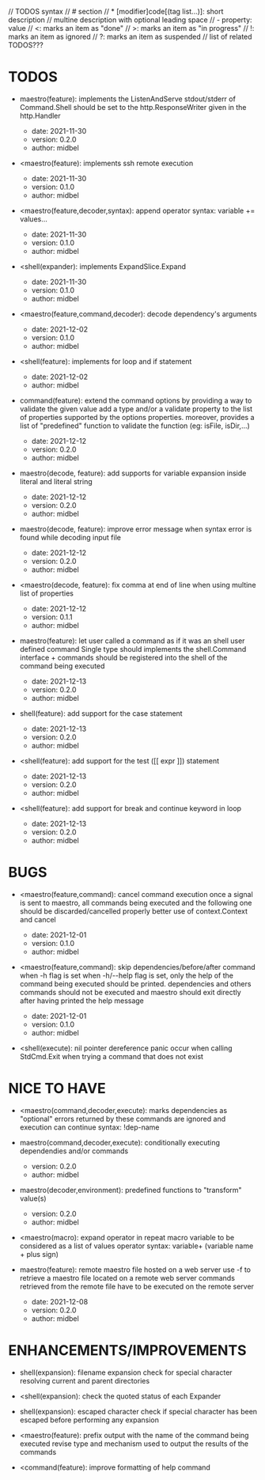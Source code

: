 // TODOS syntax
// # section
// * [modifier]code[(tag list...)]: short description
// multine description with optional leading space
// - property: value
// <: marks an item as "done"
// >: marks an item as "in progress"
// !: marks an item as ignored
// ?: marks an item as suspended
// list of related TODOS???

# TODOS

* maestro(feature): implements the ListenAndServe
  stdout/stderr of Command.Shell should be set to the http.ResponseWriter given in the http.Handler
  - date: 2021-11-30
  - version: 0.2.0
  - author: midbel

* <maestro(feature): implements ssh remote execution
  - date: 2021-11-30
  - version: 0.1.0
  - author: midbel

* <maestro(feature,decoder,syntax): append operator
  syntax: variable += values...
  - date: 2021-11-30
  - version: 0.1.0
  - author: midbel

* <shell(expander): implements ExpandSlice.Expand
  - date: 2021-11-30
  - version: 0.1.0
  - author: midbel

* <maestro(feature,command,decoder): decode dependency's arguments
  - date: 2021-12-02
  - version: 0.1.0
  - author: midbel

* <shell(feature): implements for loop and if statement
  - date: 2021-12-02
  - author: midbel

* command(feature): extend the command options by providing a way to validate the given value
  add a type and/or a validate property to the list of properties supported by the options properties.
  moreover, provides a list of "predefined" function to validate the function (eg: isFile, isDir,...)
  - date: 2021-12-12
  - version: 0.2.0
  - author: midbel

* maestro(decode, feature): add supports for variable expansion inside literal and literal string
  - date: 2021-12-12
  - version: 0.2.0
  - author: midbel

* maestro(decode, feature): improve error message when syntax error is found while decoding input file
  - date: 2021-12-12
  - version: 0.2.0
  - author: midbel

* <maestro(decode, feature): fix comma at end of line when using multine list of properties
  - date: 2021-12-12
  - version: 0.1.1
  - author: midbel

* maestro(feature): let user called a command as if it was an shell user defined command
  Single type should implements the shell.Command interface + commands should be registered into
  the shell of the command being executed
  - date: 2021-12-13
  - version: 0.2.0
  - author: midbel

* shell(feature): add support for the case statement
  - date: 2021-12-13
  - version: 0.2.0
  - author: midbel

* <shell(feature): add support for the test ([[ expr ]]) statement
  - date: 2021-12-13
  - version: 0.2.0
  - author: midbel

* <shell(feature): add support for break and continue keyword in loop
  - date: 2021-12-13
  - version: 0.2.0
  - author: midbel

# BUGS

* <maestro(feature,command): cancel command execution
  once a signal is sent to maestro, all commands being executed and the following one
  should be discarded/cancelled properly
  better use of context.Context and cancel
  - date: 2021-12-01
  - version: 0.1.0
  - author: midbel

* <maestro(feature,command): skip dependencies/before/after command when -h flag is set
  when -h/--help flag is set, only the help of the command being executed should
  be printed.
  dependencies and others commands should not be executed and maestro should exit
  directly after having printed the help message
  - date: 2021-12-01
  - version: 0.1.0
  - author: midbel

* <shell(execute): nil pointer dereference
  panic occur when calling StdCmd.Exit when trying a command that does not exist

# NICE TO HAVE

* <maestro(command,decoder,execute): marks dependencies as "optional"
  errors returned by these commands are ignored and execution can continue
  syntax: !dep-name

* maestro(command,decoder,execute): conditionally executing dependendies and/or commands
  - version: 0.2.0
  - author: midbel

* maestro(decoder,environment): predefined functions to "transform" value(s)
  - version: 0.2.0
  - author: midbel

* <maestro(macro): expand operator in repeat macro
  variable to be considered as a list of values
  operator syntax: variable+ (variable name + plus sign)

* maestro(feature): remote maestro file hosted on a web server
  use -f to retrieve a maestro file located on a remote web server
  commands retrieved from the remote file have to be executed on the remote server
  - date: 2021-12-08
  - version: 0.2.0
  - author: midbel

# ENHANCEMENTS/IMPROVEMENTS

* shell(expansion): filename expansion
  check for special character
  resolving current and parent directories

* <shell(expansion): check the quoted status of each Expander

* shell(expansion): escaped character
  check if special character has been escaped before performing any expansion

* <maestro(feature): prefix output with the name of the command being executed
  revise type and mechanism used to output the results of the commands

* <command(feature): improve formatting of help command
